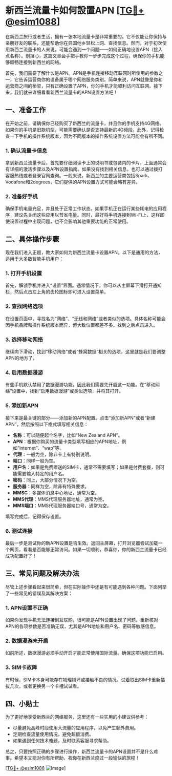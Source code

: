 # 新西兰流量卡如何設置APN [[TG💪+ @esim1088](https://t.me/s/esim1088)]

在新西兰旅行或者生活，拥有一张本地流量卡是非常重要的。它不仅能让你保持与亲朋好友的联系，还能帮助你在异国他乡轻松上网、查找信息。然而，对于初次使用新西兰流量卡的人来说，可能会遇到一个问题——如何正确地设置APN（接入点名称）。别担心，这篇文章会手把手教你一步步完成这个过程，确保你的手机能够顺畅连接到新西兰的网络。

首先，我们需要了解什么是APN。APN是手机连接移动互联网时所使用的参数之一，它告诉运营商你的设备属于哪个网络服务类别。简单来说，APN就像是你和运营商之间的桥梁，只有正确设置了APN，你的手机才能顺利访问互联网。接下来，我们就来详细看看新西兰流量卡的APN设置方法吧！

## 一、准备工作

在开始之前，请确保你已经购买了新西兰的流量卡，并且你的手机支持4G网络。如果你的手机是旧款机型，可能需要确认是否支持最新的4G频段。此外，记得检查一下手机的操作系统版本，因为不同版本的操作系统设置方法可能会有所不同。

### 1. 确认流量卡信息
拿到新西兰流量卡后，首先要仔细阅读卡上的说明书或包装内的卡片，上面通常会有详细的激活步骤以及APN设置指南。如果没有找到相关信息，也可以通过拨打客服热线或者登录官网查询。一般来说，新西兰的主要运营商包括Spark、Vodafone和2degrees，它们提供的APN设置方式可能会略有差异。

### 2. 准备好手机
确保手机电量充足，并且处于正常工作状态。如果手机正在运行某些耗电的应用程序，建议先关闭这些应用以节省电量。同时，最好将手机连接到Wi-Fi上，这样即使设置过程中出现问题，也不会影响其他重要功能的正常使用。

## 二、具体操作步骤

现在我们进入正题，教大家如何为新西兰流量卡设置APN。以下是通用的方法，适用于大多数智能手机用户：

### 1. 打开手机设置
首先，解锁手机并进入“设置”界面。通常情况下，你可以从主屏幕下滑打开通知栏，然后点击左上角的齿轮图标即可进入设置菜单。

### 2. 查找网络选项
在设置页面中，寻找名为“网络”、“无线和网络”或者类似的选项。具体名称可能会因手机品牌和操作系统版本而异，但大致位置都差不多。找到之后点击进入。

### 3. 选择移动网络
继续向下滑动，找到“移动网络”或者“蜂窝数据”相关的选项。这里就是我们要调整APN的地方了。

### 4. 启用数据漫游
有些手机默认禁用了数据漫游功能，因此我们需要先开启这一功能。在“移动网络”设置中，找到“启用数据漫游”或类似选项，并将其打开。

### 5. 添加新APN
接下来是最关键的部分——添加新的APN配置。点击“添加新APN”或者“新建APN”，然后按照以下格式填写相关信息：
- **名称**：可以随便起个名字，比如“New Zealand APN”。
- **APN**：根据你购买的流量卡类型填写相应的APN地址，例如“internet”、“wap”等。
- **代理**：一般为空，除非卡上有特别说明。
- **端口**：同样一般为空。
- **用户名**：如果是免费赠送的SIM卡，通常不需要填写；如果是付费套餐，则可能需要输入特定的用户名。
- **密码**：同上，大部分情况下为空。
- **服务器**：同样为空，除非有特殊要求。
- **MMSC**：多媒体消息中心地址，通常为空。
- **MMS代理**：MMS代理服务器地址，通常为空。
- **MMS端口**：MMS代理服务器端口号，通常为空。

填写完成后，记得保存设置。

### 6. 测试连接
最后一步是测试你的新APN设置是否生效。返回主屏幕，打开浏览器尝试加载一个网页，看看是否能够正常访问。如果一切顺利，恭喜你，你的新西兰流量卡已经成功配置好了！

## 三、常见问题及解决办法

尽管上述步骤看起来很简单，但在实际操作中还是有可能遇到各种问题。下面列举了一些常见的错误及其解决方案：

### 1. APN设置不正确
如果你发现手机无法连接到互联网，很可能是APN设置出现了问题。重新核对APN的各项参数是否准确无误，尤其是APN地址和用户名、密码等敏感信息。

### 2. 数据漫游未开启
如前所述，数据漫游必须手动开启才能正常使用国际流量。确保这项功能已启用。

### 3. SIM卡故障
有时候，SIM卡本身可能存在物理损坏或接触不良的情况。试着取出SIM卡重新插拔几次，或者更换另一个卡槽试试看。

## 四、小贴士

为了更好地享受新西兰的网络服务，这里还有一些实用的小建议供参考：
- 尽量避免高峰时段使用大流量的应用程序，以免产生额外费用。
- 定期检查流量使用情况，避免超额消费。
- 如果遇到任何技术难题，及时联系客服寻求帮助。

总之，只要按照正确的步骤进行操作，新西兰流量卡的APN设置并不是什么难事。希望本文能对你有所帮助，祝你在新西兰度过一段愉快的旅程！

[[TG💪+ @esim1088](https://t.me/s/esim1088) ![Image](https://i.postimg.cc/4NQfJmqS/Snipaste-2025-05-13-00-14-12.png)]